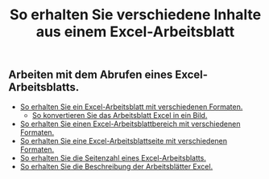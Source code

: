 ﻿---
title: So erhalten Sie verschiedene Inhalte aus einem Excel-Arbeitsblatt
second_title: Aspose.Cells Cloud Documen
linktitle: Ge
type: docs
url: /de/worksheets/get/
keywords: How to get different content from an Excel worksheet
description: Aspose.Cells Cloud REST API unterstützt das Abrufen unterschiedlicher Inhalte aus einem Excel-Arbeitsblatt. SDK unterstützt Arten von Entwicklungssprachen. Dazu gehören Android, C#, Go, Java, NodeJS, Perl, PHP, Python, Ruby und Swift
weight: 20
---
## Arbeiten mit dem Abrufen eines Excel-Arbeitsblatts.

- [So erhalten Sie ein Excel-Arbeitsblatt mit verschiedenen Formaten.](/cells/de/worksheets/get-worksheet/) 
    - [So konvertieren Sie das Arbeitsblatt Excel in ein Bild.](/cells/de/worksheets/to-image/)
- [So erhalten Sie einen Excel-Arbeitsblattbereich mit verschiedenen Formaten.](/cells/de/worksheets/area-to-different-formats/)
- [So erhalten Sie eine Excel-Arbeitsblattseite mit verschiedenen Formaten.](/cells/de/get-worksheet-for-page-index/) 
- [So erhalten Sie die Seitenzahl eines Excel-Arbeitsblatts.](/cells/de/worksheets/page-count/) 
- [So erhalten Sie die Beschreibung der Arbeitsblätter Excel.](/cells/de/worksheets/get-all/) 


